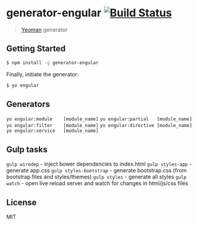 # generator-engular [![Build Status](https://secure.travis-ci.org/elmccd/generator-engular.png?branch=master)](https://travis-ci.org/elmccd/generator-engular)

> [Yeoman](http://yeoman.io) generator


## Getting Started

```bash
$ npm install -g generator-engular
```

Finally, initiate the generator:

```bash
$ yo engular
```

## Generators

`yo engular:module    [module_name]`
`yo engular:partial   [module_name]`
`yo engular:filter    [module_name]`
`yo engular:directive [module_name]`
`yo engular:service   [module_name]`

## Gulp tasks

`gulp wiredep` - inject bower dependencies to index.html
`gulp styles-app` - generate app.css
`gulp styles-bootstrap` - generate bootstrap.css (from bootstrap files and styles/themes)
`gulp styles` - generate all styles
`gulp watch` - open live reload server and watch for changes in html/js/css files

## License

MIT
